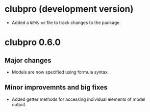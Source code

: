 # clubpro (development version)

* Added a `NEWS.md` file to track changes to the package.

# clubpro 0.6.0

## Major changes

* Models are now specified using formula syntax.

## Minor improvemnts and big fixes

* Added getter methods for accessing individual elements of model output.
